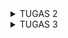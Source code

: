 <details>
<summary>TUGAS 2</summary>
<h1>Link Adaptable</h1>
https://mini-cinema.adaptable.app

<h1>Step-by-Step Mengimplementasikan Tugas</h1>
<h2>Membuat Proyek Django</h2>
Dalam pembuatan proyek django, langkah pertama yang saya lakukan yaitu membuat direktori yang diinisiasi dengan git. Dalam direktori tersebut, saya mengaktifkan Virtual Environment menggunakan Terminal. Setelah itu, saya menambahkan beberapa dependencies.

Terakhir, saya membuat proyek Django bernama minicinema dengan menjalankan perintah `django-admin startproject minicinema .`

<h2>Membuat Aplikasi Main pada Proyek Django</h2>

Pada tahap pembuatan aplikasi main, saya menjalankan perintah `python manage.py startapp main` sehingga terbentuk direktori baru dengan nama main yang akan berisi struktur awal untuk aplikasi saya. Kemudian, saya mendaftarkan aplikasi main ke dalam proyek dengan menambahkan `main` ke list `INSTALLED_APPS` pada `settings.py.`

<h2>Melakukan Routing pada Proyek</h2>

Untuk melakukan routing pada proyek, saya membuka `urls.py` di dalam direktori proyek dan mengimpor fungsi `include` dari `django.urls`. Lalu, saya mengambahkan rute URL untuk mengarahkan ke tampilan main, seperti sebagai berikut.

```python
from django.contrib import admin
from django.urls import path, include

urlpatterns = [
    path('main/', include('main.urls')),
]
```

`urls.py` pada proyek bertanggung jawab untuk mengatur rute URL tingkat proyek.


<h2>Membuat Model pada Aplikasi Main</h2>

Pada langkah ini, saya membuka `models.py` yang terdapat di dalam direktori aplikasi main lalu mengisinya dengan mendefinisikan model baru, seperti sebagai berikut.

```python
from django.db import models

class Item(models.Model):
    name = models.CharField(max_length=255)
    amount = models.IntegerField()
    price = models.IntegerField()
    description = models.TextField()
```
Pada kode tersebut, saya mendefinisikan model dengan nama Item.
`name` , `amount`, `price`, dan `description` adalah atribut yang saya gunakan.
Langkah berikutnya yang saya lakukan yaitu migrasi model.



<h2>Membuat Fungsi untuk Dikembalikan ke Template HTML</h2>

Pada tahap ini, pembuatan fungsi dilakukan untuk menghubungkan View dengan Template. Langkah pertama yang saya lakukan yaitu dengan membuka `views.py` dan  mengimpor fungsi render dari modul `django.shortcuts`. Langkah ini dilakukan untuk me-render tampilan HTML dengan menggunakan data yang diberikan. Setelah itu, saya lanjutkan dengan menambahkan fungsi `show_main`, seperti sebagai berikut.

```python
def show_main(request):
context = {
	'name': 'Farah Aura Rosadi',
	'class': 'PBP D'
}
return render(request, "main.html", context)
```

Fungsi `show_main` akan mengatur permintaan HTTP dan mengembalikan tampilan yang sesuai. Terakhir, saya membuka `main.html` yang telah dibuat sebelumnya dalam direktori templates pada direktori main. Saya mengubah `main.html` agar dapat menampilkan data yang sesuai.



<h2>Membuat Routing pada Aplikasi Main</h2>

Untuk membuat routing pada aplikasi main , saya membuka `urls.py` di dalam direktori main dan mengisinya dengan kode berikut.

```python
from django.urls import path
from main.views import show_main

app_name = 'main'

urlpatterns = [
   	 path('', show_main, name='show_main'),
]
```

Hal ini dilakukan untuk memetakan fungsi yang telah dibuat pada `views.py`. 
Jadi, `urls.py` pada aplikasi akan mengatur rute URL spesifik untuk fitur-fitur dalam aplikasi saya 

<h2>Melakukan deployment ke Adaptable</h2>

Sebelum deploy, saya melakukan `add`, `commit`, `push` ke repositori utama `minicinema` pada GitHub. Setelah itu, saya menghubungkan Adaptable dengan repositori tersebut dan memilih `Python App Template` sebagai template deployment dan `PostgreSQL` sebagai tipe basis data yang akan digunakan. Kemudian, saya melakukan penyesuaian python version dan memasukkan perintah `python manage.py migrate && gunicorn amoron.wsgi` pada Start Command. Terakhir, saya mencentang bagian `HTTP Listener on Port` dan memulai proses deployment.

<h2>Membuat README.md</h2>

Pada tahap ini, saya membuat `README.md` yang berisi link menuju aplikasi Adaptable yang sudah di-deploy serta menjawab beberapa pertanyaan. Setelah itu, saya melakukan `add`, `commit`, `push` ke repositori utama minicinema pada GitHub.

<h1>Request Client ke Web Aplikasi Berbasis Django</h1>

[![bagan.jpg](https://i.postimg.cc/d3Fmx26c/Bagan.jpg)](https://postimg.cc/TLkDyWBt)

<h3>Penjelasan </h3>

  * urls.py : Mengatur alamat URL dan mengarahkan permintaan client ke views yang sesuai
  * views.py : Berisi fungsi-fungsi tampilan yang memproses permintaan client dan mengembalikan respons serta interaksi dengan models.py jika diperlukan
  * models.py : Mendefinisikan struktur data dalam aplikasi dan berfungsi sebagai abstraksi data serta menguhungkan ke database
  * Template : Mengatur tampilan halaman web yang akan ditampilkan kepada client, menggunakan sintaks template Django untuk menampilkan data dari views dan models

Kesimpulannya, dalam pengembangan aplikasi web berbasis Django, `urls.py` mengatur rute URL dan mengarahkan permintaan client ke `views.py`, di mana fungsi-fungsi tampilan memproses permintaan dan menghasilkan respons. Views dapat berinteraksi dengan `models.py` untuk mengakses data. `Template` atau berkas HTML digunakan untuk mengatur tampilan halaman web yang sesuai. Semua berkas ini bekerja sama untuk mengelola permintaan client dan merender tampilan web yang dinamis.


<h1>Penggunaan Virtual Environment </h1>

Virtual Environment adalah konsep yang sangat berguna dalam pengembangan aplikasi web berbasis Django dan proyek Python lainnya. Hal ini menciptakan lingkungan terisolasi yang memungkinkan pengembang untuk mengelola dependensi yang berbeda-beda antar proyek pada satu sistem operasi. Dengan virtual environment, proyek-proyek dapat dijalankan tanpa memengaruhi konfigurasi sistem utama. Selain itu, virtual environment juga membantu mengisolasi proyek, mengelola dependensi, dan menjaga konsistensi pengembangan. Sebenarnya kita tetap dapat membuat aplikasi web berbasis Django tanpa menggunakan virtual environment, namun sangat disarankan untuk menggunakannya karena akan meningkatkan keamanan, stabilitas, dan manajemen proyek dengan menghindari konflik paket dan versi antar proyek. Oleh karena itu, penggunaan virtual environment sangat direkomendasikan dalam pengembangan aplikasi web Django dan proyek Python lainnya.

<h1>MVC, MVT, dan MVVM</h1>


MVC, MVT, dan MVVM adalah tiga pola arsitektur software yang banyak digunakan oleh para developer untuk mengorganisasi dan mengembangkan aplikasi. 
Pola-pola ini membantu dalam memisahkan komponen-komponen aplikasi, meningkatkan keterbacaan kode, memudahkan pemeliharaan, dan memungkinkan pengembangan yang lebih terstruktur sehingga mempermudah pengembangan dan evolusi aplikasi secara efisien.

MVC (Model-View-Controller)
  * Model: Komponen ini berisi logika bisnis dan data aplikasi. Berinteraksi dengan controller, database, dan terkadang memperbarui tampilan aplikasi.
  * View: Bertanggung jawab atas antarmuka pengguna (UI) dengan HTML/CSS/XML. Berkomunikasi dengan controller, dan tugasnya meliputi menampilkan data yang sesuai dan menciptakan tampilan dinamis.
  * Controller: Bertindak sebagai perantara antara view dan model. Menerima input dari view, memprosesnya melalui model, dan mengirim hasilnya kembali ke view untuk ditampilkan kepada pengguna.


MVVM (Model-View-ViewModel)
  * Model: Berisi data dasar yang diperlukan oleh perangkat lunak.
  * View: Antarmuka grafis yang berkomunikasi dengan pengguna dan menampilkan hasil dari data yang diproses.
  * ViewModel: Menyajikan abstraksi dari View, menggabungkan Model menjadi bentuk yang dapat ditampilkan di View, dan berisi perintah untuk memengaruhi Model.


MVT (Model-View-Template):
  * Model: Komponen yang mengelola data dan aturan bisnis aplikasi.
  * View: Antarmuka pengguna (UI) yang menampilkan data dengan menggunakan Template (tampilan HTML dengan markup).
  * Template: Tampilan HTML yang digunakan untuk menampilkan data dari Model. Template tidak memiliki logika bisnis yang signifikan dan fokus pada presentasi data.

Perbedaan utama di antara ketiganya adalah cara komponen-komponen tersebut berinteraksi satu sama lain dan sejauh mana mereka memisahkan tanggung jawab dalam aplikasi. MVC memiliki pengendali (Controller) yang menghubungkan Model dan View. MVVM memiliki ViewModel yang lebih abstrak dan kuat dalam mengisolasi View dari Model, sedangkan MVT adalah varian yang lebih sederhana dengan Template yang bertanggung jawab untuk presentasi data. Pemilihan pola tergantung pada kebutuhan proyek dan preferensi pengembang.
</details>

<details>
<summary>TUGAS 3</summary>
<h2>Perbedaan antara form POST dan form GET dalam Django</h2>

Metode POST:
  * Data dikirim dalam badan permintaan (request body) sehingga tidak terlihat di URL
  * Lebih aman untuk mengirim data sensitif karena tidak dapat dilihat oleh pengguna
  * Biasanya digunakan untuk mengirim data yang akan memengaruhi perubahan status di server
  * Tidak terbatas oleh batasan panjang URL karena data dikirim dalam badan permintaan sehingga lebih cocok untuk mengirim data besar atau kompleks

Metode GET:
  * Data dikirim sebagai bagian dari URL dan terlihat oleh semua orang yang melihat URL tersebut
  * Tidak cocok untuk mengirim data sensitif karena kerentanannya terhadap pihak ketiga yang dapat melihat data
  * Biasanya digunakan untuk mengambil data dari server tanpa mengubah statusnya
  * Terbatas dalam kapasitas data yang dapat dikirimkan karena tergantung pada panjang URL maksimum yang didukung oleh server dan browser

Dapat disimpulkan, beberapa perbedaan antara form POST dan GET dalam Django diantarnya terkait dengan cara data dikirim, keamanan, tujuan penggunaan, dan kapasitas data yang dapat ditangani oleh masing-masing metode. Pemilihan metode tergantung pada kebutuhan aplikasi web dan tingkat keamanan yang diperlukan.


<h2>Perbedaan utama antara XML, JSON, dan HTML dalam konteks pengiriman data</h2>

XML (eXtensible Markup Language):
  * Bahasa markup yang digunakan untuk mendefinisikan struktur data hierarkis dengan menggunakan tag untuk menandai elemen-elemen dalam data
  * Sering digunakan untuk pertukaran data antar aplikasi dan penyimpanan data yang dapat diuraikan oleh berbagai aplikasi
  * Memiliki aturan yang ketat dalam hal sintaksis serta dapat menghasilkan dokumen yang lebih berat dan sulit dibaca manusia dibandingkan dengan JSON

JSON (JavaScript Object Notation):
  * Format pertukaran data yang menggunakan struktur objek dan array yang mudah dibaca serta datanya disusun dalam pasangan nama-nilai
  * Digunakan untuk pertukaran data antara aplikasi web dan server serta sebagai format konfigurasi yang dapat dengan mudah dibaca manusia
  * Lebih ringan dan mudah dibaca dibandingkan dengan XML sehingga menjadi format yang lebih populer untuk komunikasi data di web

HTML (HyperText Markup Language):
  * Bahasa markup yang digunakan untuk membangun halaman web dan berfokus pada presentasi dan tampilan halaman web
  * Digunakan untuk membuat halaman web yang dapat diakses oleh browser web dan tidak digunakan untuk pertukaran data
  * Memiliki aturan sintaksis yang ketat, tetapi fokusnya lebih pada representasi visual daripada data mentah

Dapat disimpulkan perbedaan utama antara ketiganya, yaitu XML merupakan format yang lebih kompleks dan ketat serta cocok untuk pertukaran data yang rumit, sedangkan JSON adalah format yang lebih ringan dan mudah dibaca untuk pertukaran data serta sangat umum digunakan dalam komunikasi web modern. Di sisi lain, HTML digunakan untuk membangun halaman web tanpa tujuan utama pertukaran data.


<h2>Mengapa JSON sering digunakan dalam pertukaran data antara aplikasi web modern?</h2>

JSON sering digunakan dalam pertukaran data antara aplikasi web modern karena formatnya yang ringan, mudah dibaca, dan mendukung berbagai jenis data. JSON juga bersifat bahasa-agnostik sehingga memudahkan komunikasi efisien antara aplikasi web yang berbeda dalam berbagai bahasa. Dukungan bawaan oleh mayoritas browser web dan dukungan yang luas oleh komunitas pengembang membuat JSON menjadi preferensi yang sangat efisien dalam pertukaran data dalam web yang dinamis dan cepat.


<h1>Step-by-Step Mengimplementasikan Tugas</h1>
<h2>Membuat Input Form untuk Menambahkan Objek Model pada App Sebelumnya</h2>

Sebelum membuat form registrasi, saya membuat skeleton yang berfungsi sebagai kerangka views dari situs web saya. Saya membuat folder `templates` pada root folder dan membuat berkas HTML baru bernama `base.html` sebagai template dasar yang dapat digunakan sebagai kerangka umum untuk halaman web lainnya di dalam proyek. 

Langkah selanjutnya, saya membuka `settings.py` yang ada pada subdirektori `mini_cinema`. Agar berkas `base.html` terdeteksi sebagai berkas template, saya menambahkan potongan kode `'DIRS': [BASE_DIR / 'templates']` pada baris yang mengandung `TEMPLATES`. Lalu, saya melanjutkan dengan membuka subdirektori `templates` yang ada pada direktori `main`. Saya juga melakukan beberapa perubahan pada `main.html` agar bisa menggunakan `base.html` sebagai template utama.

Untuk membuat struktur form yang dapat menerima data produk baru, langkah yang saya lakukan yaitu membuat berkas baru pada direktori `main` dengan nama `forms.py` dan membuat class serta atribut yang diperlukan seperti sebagai berikut.

```python
from django.forms import ModelForm
from main.models import Item

class ItemForm(ModelForm):
    class Meta:
        model = Item
        fields = ["name", "amount",  "price", "description"]
```

Saya lanjutkan dengan membuka `views.py` yang ada pada folder `main` dan menambahkan beberapa `import` yang diperlukan serta membuat fungsi baru dengan nama `create_item` pada berkas tersebut. Fungsi `create_item` yang saya buat menerima parameter `request` dan saya isi fungsi tersebut agar menghasilkan formulir yang dapat menambahkan data item secara otomatis ketika data di-submit dari form, seperti sebagai berikut.
```python
from django.http import HttpResponseRedirect
from main.forms import ItemForm
from django.urls import reverse

def create_item(request):
    form = ItemForm(request.POST or None)

    if form.is_valid() and request.method == "POST":
        form.save()
        return HttpResponseRedirect(reverse('main:show_main'))

    context = {'form': form}
    return render(request, "create_item.html", context)
```

Lalu pada fungsi `show_main` yang sudah ada pada berkas `views.py`, saya menambahkan fungsi `Item.objects.all()` yang digunakan untuk mengambil seluruh object Item yang tersimpan pada database dan tidak lupa untuk menambahkan `key` dan `values` baru seperti sebagai berikut.
```python
def show_main(request):
    items = Item.objects.all()

    context = {
        'name' : 'Farah Aura Rosadi',
        'class' : 'PBP D',
        'items' : items
    }

    return render(request, "main.html", context)
```

Saya melanjutkan dengan membuka `urls.py` yang ada pada folder `main` dan `import` fungsi `create_item` yang sudah dibuat. Saya juga menambahkan `path url` ke dalam `urlpatterns` pada `urls.py` di `main` untuk mengakses fungsi yang sudah di-import pada poin sebelumnya, dengan kode `path('create-product', create_product, name='create_product'),`

Kemudian saya membuat berkas HTML baru dengan nama `create_item.html` pada direktori `main/templates` untuk menampilkan fields form yang sudah dibuat pada forms.py sebagai table serta tombol submit untuk mengirimkan request ke view `create_product(request)`.
```python
{% extends 'base.html' %} 

{% block content %}
<h1>Add New Item</h1>

<form method="POST">
    {% csrf_token %}
    <table>
        {{ form.as_table }}
        <tr>
            <td></td>
            <td>
                <input type="submit" value="Add Item"/>
            </td>
        </tr>
    </table>
</form>

{% endblock %}
```
Selanjutnya, saya kembali membuka `main.html`, kemudian menambahkan kode yang sesuai untuk menampilkan data produk dalam bentuk table serta tombol "Add New Item" yang akan redirect ke halaman form, seperti sebagai berikut.

```python
    <table>
        <tr>
            <th>Name</th>
            <th>Amount</th>
            <th>Price</th>
            <th>Description</th>
        </tr>
        {% for item in items %}
            <tr>
                <td>{{item.name}}</td>
                <td>{{item.amount}}</td>
                <td>{{item.price}}</td>
                <td>{{item.description}}</td>
            </tr>
        {% endfor %}
    </table>
  
    <br />
    
    <a href="{% url 'main:create_item' %}">
        <button>
            Add New Item
        </button>
    </a>
```

<h2>Menambahkan 5 fungsi views untuk melihat objek yang sudah ditambahkan dalam format HTML, XML, JSON, XML by ID, dan JSON by ID</h2>

Langkah pertama, saya membuka `views.py` yang ada pada folder `main` dan menambahkan `import` yang dibutuhkan, yaitu sebagai berikut.
```python
from django.http import HttpResponse
from django.core import serializers
```

Kemudian saya membuat beberapa fungsi yang menerima parameter `request` (untuk XML by ID dan JSON by ID menerima parameter tambahan yaitu `id`) dan membuat sebuah variabel di dalam masing-masing fungsi tersebut yang menyimpan hasil query dari seluruh data yang ada pada `Item`. Saya juga menambahkan `return` function berupa `HttpResponse` yang berisi parameter data hasil query, seperti sebagai berikut.

```python
def show_xml(request):
    data = Item.objects.all()
    return HttpResponse(serializers.serialize("xml", data), content_type="application/xml")

def show_json(request):
    data = Item.objects.all()
    return HttpResponse(serializers.serialize("json", data), content_type="application/json")

def show_xml_by_id(request, id):
    data = Item.objects.filter(pk=id)
    return HttpResponse(serializers.serialize("xml", data), content_type="application/xml")

def show_json_by_id(request, id):
    data = Item.objects.filter(pk=id)
    return HttpResponse(serializers.serialize("json", data), content_type="application/json")
```


<h2>Membuat routing URL untuk masing-masing views yang telah ditambahkan</h2>

Dalam membuat routing URL, saya membuka `urls.py` yang ada pada folder `main` dan `import` semua fungsi yang sudah dibuat serta menambahkan `path url` ke dalam `urlpatterns` untuk mengakses fungsi yang sudah di-import, seperti sebagai berikut.

```python
from django.urls import path
from main.views import show_main, create_item, show_xml, show_json, show_xml_by_id, show_json_by_id 

app_name = 'main'

urlpatterns = [
    path('', show_main, name='show_main'),
    path('create-item', create_item, name='create_item'),
    path('xml/', show_xml, name='show_xml'), 
    path('json/', show_json, name='show_json'), 
    path('xml/<int:id>/', show_xml_by_id, name='show_xml_by_id'),
    path('json/<int:id>/', show_json_by_id, name='show_json_by_id'),
]
```

<h1>Mengakses URL Menggunakan Postman dan Screenshot Hasil</h1>

Langkah pertama, saya memastikan server sudah berjalan. Kemudian, saya membuka Postman dan melakukan request baru dengan method `GET` dengan url http://localhost:8000
[![html1.png](https://i.postimg.cc/vBM5DT2t/html1.png)](https://postimg.cc/2qc1KkD1)
[![html2.png](https://i.postimg.cc/GtT3CJP7/html2.png)](https://postimg.cc/8fDgdv0M)

Selanjutnya, url http://localhost:8000/xml
[![xml.png](https://i.postimg.cc/prNXttNn/xml.png)](https://postimg.cc/xJRSKh10)

Lalu, url http://localhost:8000/json
[![json.png](https://i.postimg.cc/ZRHjGJvw/json.png)](https://postimg.cc/XGZwFS85)

Terakhir, url http://localhost:8000/xml/1 dan http://localhost:8000/json/2 untuk mengetes fungsi pengambilan data produk berdasarkan ID.
[![xml1.png](https://i.postimg.cc/3NC754CP/xml1.png)](https://postimg.cc/1VtbDzdH)
[![json2.png](https://i.postimg.cc/KcV8nBR8/json2.png)](https://postimg.cc/dD2FF72b)


<h1>Bonus</h1>

Langkah yang saya lakukan dalam mengimplementasikan bonus yaitu dengan membuka `main.html` pada direktori `main/templates`, kemudian saya menambahkan baris kode `<h4>You've added {{ items.count }} movie(s) to your Mini Cinema experience.</h4>` sehingga akan menampilkan jumlah item yang tersimpan pada aplikasi.


</details>
